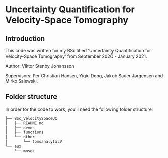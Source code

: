 # Uncertainty Quantification for Velocity-Space Tomography

## Introduction 

This code was written for my BSc titled 'Uncertainty Quantification for Velocity-Space Tomography' from September 2020 - January 2021. 

Author: Viktor Stenby Johansson

Supervisors: Per Christian Hansen, Yiqiu Dong, Jakob Sauer Jørgensen and Mirko Salewski.

## Folder structure

In order for the code to work, you'll need the following folder structure:

```bash
├── BSc_VelocitySpaceUQ
│   ├── README.md
│   ├── demos
│   ├── functions
│   └── other
│       └── tomoanalyticV
└── aux
    └── mosek
```
